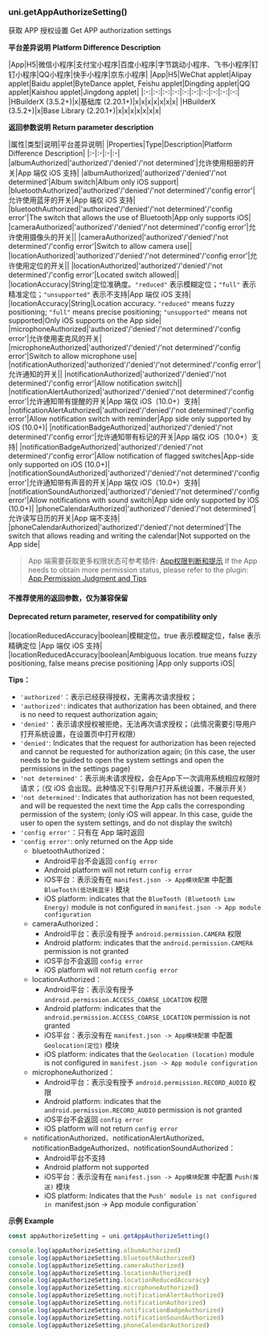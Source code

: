 ### uni.getAppAuthorizeSetting()
获取 APP 授权设置
Get APP authorization settings

**平台差异说明**
**Platform Difference Description**

|App|H5|微信小程序|支付宝小程序|百度小程序|字节跳动小程序、飞书小程序|钉钉小程序|QQ小程序|快手小程序|京东小程序|
|App|H5|WeChat applet|Alipay applet|Baidu applet|ByteDance applet, Feishu applet|Dingding applet|QQ applet|Kaishou applet|Jingdong applet|
|:-:|:-:|:-:|:-:|:-:|:-:|:-:|:-:|:-:|:-:|
|HBuilderX (3.5.2+)|x|基础库 (2.20.1+)|x|x|x|x|x|x|x|
|HBuilderX (3.5.2+)|x|Base Library (2.20.1+)|x|x|x|x|x|x|x|

**返回参数说明**
**Return parameter description**

|属性|类型|说明|平台差异说明|
|Properties|Type|Description|Platform Difference Description|
|:-|:-|:-|:-|
|albumAuthorized|'authorized'/'denied'/'not determined'|允许使用相册的开关|App 端仅 iOS 支持|
|albumAuthorized|'authorized'/'denied'/'not determined'|Album switch|Album only iOS support|
|bluetoothAuthorized|'authorized'/'denied'/'not determined'/'config error'|允许使用蓝牙的开关|App 端仅 iOS 支持|
|bluetoothAuthorized|'authorized'/'denied'/'not determined'/'config error'|The switch that allows the use of Bluetooth|App only supports iOS|
|cameraAuthorized|'authorized'/'denied'/'not determined'/'config error'|允许使用摄像头的开关||
|cameraAuthorized|'authorized'/'denied'/'not determined'/'config error'|Switch to allow camera use||
|locationAuthorized|'authorized'/'denied'/'not determined'/'config error'|允许使用定位的开关||
|locationAuthorized|'authorized'/'denied'/'not determined'/'config error'|Located switch allowed||
|locationAccuracy|String|定位准确度。`"reduced"` 表示模糊定位；`"full"` 表示精准定位；`"unsupported"` 表示不支持|App 端仅 iOS 支持|
|locationAccuracy|String|Location accuracy. `"reduced"` means fuzzy positioning; `"full"` means precise positioning; `"unsupported"` means not supported|Only iOS supports on the App side|
|microphoneAuthorized|'authorized'/'denied'/'not determined'/'config error'|允许使用麦克风的开关|
|microphoneAuthorized|'authorized'/'denied'/'not determined'/'config error'|Switch to allow microphone use|
|notificationAuthorized|'authorized'/'denied'/'not determined'/'config error'|允许通知的开关||
|notificationAuthorized|'authorized'/'denied'/'not determined'/'config error'|Allow notification switch||
|notificationAlertAuthorized|'authorized'/'denied'/'not determined'/'config error'|允许通知带有提醒的开关|App 端仅 iOS（10.0+）支持|
|notificationAlertAuthorized|'authorized'/'denied'/'not determined'/'config error'|Allow notification switch with reminder|App side only supported by iOS (10.0+)|
|notificationBadgeAuthorized|'authorized'/'denied'/'not determined'/'config error'|允许通知带有标记的开关|App 端仅 iOS（10.0+）支持|
|notificationBadgeAuthorized|'authorized'/'denied'/'not determined'/'config error'|Allow notification of flagged switches|App-side only supported on iOS (10.0+)|
|notificationSoundAuthorized|'authorized'/'denied'/'not determined'/'config error'|允许通知带有声音的开关|App 端仅 iOS（10.0+）支持|
|notificationSoundAuthorized|'authorized'/'denied'/'not determined'/'config error'|Allow notifications with sound switch|App side only supported by iOS (10.0+)|
|phoneCalendarAuthorized|'authorized'/'denied'/'not determined'|允许读写日历的开关|App 端不支持|
|phoneCalendarAuthorized|'authorized'/'denied'/'not determined'|The switch that allows reading and writing the calendar|Not supported on the App side|

> App 端需要获取更多权限状态可参考插件: [App权限判断和提示](https://ext.dcloud.net.cn/plugin?id=594)
> If the App needs to obtain more permission status, please refer to the plugin: [App Permission Judgment and Tips](https://ext.dcloud.net.cn/plugin?id=594)

#### 不推荐使用的返回参数，仅为兼容保留
#### Deprecated return parameter, reserved for compatibility only
|locationReducedAccuracy|boolean|模糊定位。true 表示模糊定位，false 表示精确定位 |App 端仅 iOS 支持|
|locationReducedAccuracy|boolean|Ambiguous location. true means fuzzy positioning, false means precise positioning |App only supports iOS|

**Tips：**

- `'authorized'`：表示已经获得授权，无需再次请求授权；
- `'authorized'`: indicates that authorization has been obtained, and there is no need to request authorization again;
- `'denied'`：表示请求授权被拒绝，无法再次请求授权；（此情况需要引导用户打开系统设置，在设置页中打开权限）
- `'denied'`: Indicates that the request for authorization has been rejected and cannot be requested for authorization again; (in this case, the user needs to be guided to open the system settings and open the permissions in the settings page)
- `'not determined'`：表示尚未请求授权，会在App下一次调用系统相应权限时请求；（仅 iOS 会出现。此种情况下引导用户打开系统设置，不展示开关）
- `'not determined'`: Indicates that authorization has not been requested, and will be requested the next time the App calls the corresponding permission of the system; (only iOS will appear. In this case, guide the user to open the system settings, and do not display the switch)
- `'config error'`：只有在 App 端时返回
- `'config error'`: only returned on the App side
  - bluetoothAuthorized：
    - Android平台不会返回 `config error`
    - Android platform will not return `config error`
    - iOS平台：表示没有在 `manifest.json -> App模块配置` 中配置 `BlueTooth(低功耗蓝牙)` 模块
    - iOS platform: indicates that the `BlueTooth (Bluetooth Low Energy)` module is not configured in `manifest.json -> App module configuration`
  - cameraAuthorized：
    - Android平台：表示没有授予 `android.permission.CAMERA` 权限
    - Android platform: indicates that the `android.permission.CAMERA` permission is not granted
    - iOS平台不会返回 `config error`
    - iOS platform will not return `config error`
  - locationAuthorized：
    - Android平台：表示没有授予 `android.permission.ACCESS_COARSE_LOCATION` 权限
    - Android platform: indicates that the `android.permission.ACCESS_COARSE_LOCATION` permission is not granted
    - iOS平台：表示没有在 `manifest.json -> App模块配置` 中配置 `Geolocation(定位)` 模块
    - iOS platform: indicates that the `Geolocation (location)` module is not configured in `manifest.json -> App module configuration`
  - microphoneAuthorized：
    - Android平台：表示没有授予 `android.permission.RECORD_AUDIO` 权限
    - Android platform: indicates that the `android.permission.RECORD_AUDIO` permission is not granted
    - iOS平台不会返回 `config error`
    - iOS platform will not return `config error`
  - notificationAuthorized、notificationAlertAuthorized、notificationBadgeAuthorized、notificationSoundAuthorized：
    - Android平台不支持
    - Android platform not supported
    - iOS平台：表示没有在 `manifest.json -> App模块配置` 中配置 `Push(推送)` 模块
    - iOS platform: Indicates that the `Push' module is not configured in `manifest.json -> App module configuration`

**示例**
**Example**

```javascript
const appAuthorizeSetting = uni.getAppAuthorizeSetting()

console.log(appAuthorizeSetting.albumAuthorized)
console.log(appAuthorizeSetting.bluetoothAuthorized)
console.log(appAuthorizeSetting.cameraAuthorized)
console.log(appAuthorizeSetting.locationAuthorized)
console.log(appAuthorizeSetting.locationReducedAccuracy)
console.log(appAuthorizeSetting.microphoneAuthorized)
console.log(appAuthorizeSetting.notificationAlertAuthorized)
console.log(appAuthorizeSetting.notificationAuthorized)
console.log(appAuthorizeSetting.notificationBadgeAuthorized)
console.log(appAuthorizeSetting.notificationSoundAuthorized)
console.log(appAuthorizeSetting.phoneCalendarAuthorized)
```
